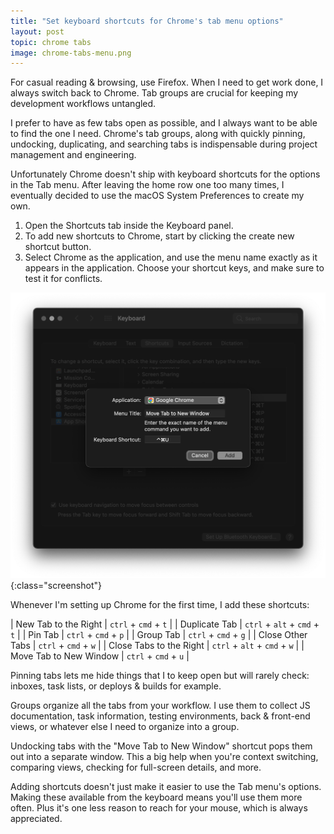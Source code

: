 ```yaml
---
title: "Set keyboard shortcuts for Chrome's tab menu options"
layout: post
topic: chrome tabs
image: chrome-tabs-menu.png
---
```


For casual reading & browsing, use Firefox. When I need to get work done, I always switch back to Chrome. Tab groups are crucial for keeping my development workflows untangled.

I prefer to have as few tabs open as possible, and I always want to be able to find the one I need. Chrome's tab groups, along with quickly pinning, undocking, duplicating, and searching tabs is indispensable during project management and engineering.

Unfortunately Chrome doesn't ship with keyboard shortcuts for the options in the Tab menu. After leaving the home row one too many times, I eventually decided to use the macOS System Preferences to create my own.

1. Open the Shortcuts tab inside the Keyboard panel.
2. To add new shortcuts to Chrome, start by clicking the create new shortcut button.
3. Select Chrome as the application, and use the menu name exactly as it appears in the application. Choose your shortcut keys, and make sure to test it for conflicts.

![macOS Keyboard Shortcuts](/assets/images/add-app-shortcut.png){:class="screenshot"}

Whenever I'm setting up Chrome for the first time, I add these shortcuts:

| New Tab to the Right | `ctrl` + `cmd` + `t` |
| Duplicate Tab | `ctrl` + `alt` + `cmd` + `t` |
| Pin Tab | `ctrl` + `cmd` + `p` |
| Group Tab | `ctrl` + `cmd` + `g` |
| Close Other Tabs | `ctrl` + `cmd` + `w` |
| Close Tabs to the Right | `ctrl` + `alt` + `cmd` + `w` |
| Move Tab to New Window | `ctrl` + `cmd` + `u` |

Pinning tabs lets me hide things that I to keep open but will rarely check: inboxes, task lists, or deploys & builds for example.

Groups organize all the tabs from your workflow. I use them to collect JS documentation, task information, testing environments, back & front-end views, or whatever else I need to organize into a group.

Undocking tabs with the "Move Tab to New Window" shortcut pops them out into a separate window. This a big help when you're context switching, comparing views, checking for full-screen details, and more.

Adding shortcuts doesn't just make it easier to use the Tab menu's options. Making these available from the keyboard means you'll use them more often. Plus it's one less reason to reach for your mouse, which is always appreciated.
